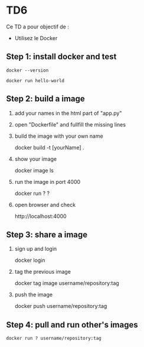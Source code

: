 # TD6

Ce TD a pour objectif de :

* Utilisez le Docker


## Step 1: install docker and test

    docker --version

    docker run hello-world

## Step 2: build a image

1) add your names in the html part of "app.py"

2) open "Dockerfile" and fullfill the missing lines

3) build the image with your own name

    docker build -t [yourName] .

4) show your image

    docker image ls

5) run the image in port 4000

    docker run ? ?

6) open browser and check

   http://localhost:4000


## Step 3: share a image
   
1) sign up and login

    docker login

2) tag the previous image

    docker tag image username/repository:tag

3) push the image

    docker push username/repository:tag


## Step 4: pull and run other's images

    docker run ? username/repository:tag
